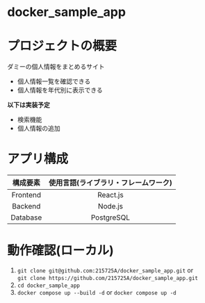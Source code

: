 # docker_sample_app

# プロジェクトの概要
ダミーの個人情報をまとめるサイト
- 個人情報一覧を確認できる
- 個人情報を年代別に表示できる

__以下は実装予定__
- 検索機能
- 個人情報の追加

# アプリ構成
| 構成要素 | 使用言語(ライブラリ・フレームワーク) |
|:--:| :--: |
| Frontend | React.js |
| Backend | Node.js |
| Database | PostgreSQL |

# 動作確認(ローカル)
1. `git clone git@github.com:215725A/docker_sample_app.git` or  
   `git clone https://github.com/215725A/docker_sample_app.git`
2. `cd docker_sample_app`
3. `docker compose up --build -d` or
   `docker compose up -d`
